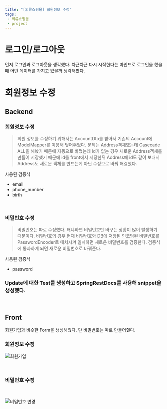 ```yaml
---
title: "[의류쇼핑몰] 회원정보 수정"
tags:
 - 의류쇼핑몰
 - project
---
```


# 로그인/로그아웃

먼저 로그인과 로그아웃을 생각했다. 차근차근 다시 시작한다는 마인드로 로그인을 했을때 어떤 데이터를 가지고 있을까 생각해봤다.



# 회원정보 수정

## Backend

### 회원정보 수정

> 회원 정보를 수정하기 위해서는 AccountDto를 받아서 기존의 Account에 ModelMapper를 이용해 덮어주었다. 문제는 Address객체였는데 Casecade ALL을 해놨기 때문에 자동으로 바꼈는데 id가 없는 경우 새로운 Address객체를 만들어 저장했기 때문에 id를 front에서 저장한뒤 Address에 id도 같이 보내서 Address도 새로운 객체를 만드는게 아닌 수정으로 바꿔 해결했다.

사용된 검증식

* email
* phone_number
* birth

<br/>

### 비밀번호 수정

> 비밀번호는 따로 수정했다. 왜냐하면 비밀번호만 바꾸는 상황이 많이 발생하기 때문이다. 비밀번호의 경우 현재 비밀번호와 DB에 저장된 인코딩된 비밀번호를 PasswordEncoder로 매치시켜 일치하면 새로운 비밀번호를 검증한다. 검증식에 통과하게 되면 새로운 비밀번호로 바꿔준다.

사용된 검증식

* password



### Update에 대한 Test를 생성하고 SpringRestDocs를 사용해 snippet을 생성했다.





<br/>

## Front

회원가입과 비슷한 Form을 생성해줬다. 단 비밀번호는 따로 만들어줬다.

### 회원정보 수정

![회원가입](https://user-images.githubusercontent.com/46040824/102859129-c361f400-446e-11eb-8902-173a44a3d19f.JPG)

<br/>

### 비밀번호 수정

<br/>

![비밀번호 변경](https://user-images.githubusercontent.com/46040824/102859131-c4932100-446e-11eb-8d4e-c04d13378a74.JPG)

